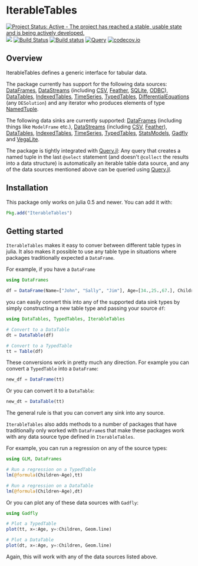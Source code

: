 # IterableTables

[![Project Status: Active - The project has reached a stable, usable state and is being actively developed.](http://www.repostatus.org/badges/latest/active.svg)](http://www.repostatus.org/#active)
[![](https://img.shields.io/badge/docs-stable-blue.svg)](https://davidanthoff.github.io/IterableTables.jl/stable)
[![Build Status](https://travis-ci.org/davidanthoff/IterableTables.jl.svg?branch=master)](https://travis-ci.org/davidanthoff/IterableTables.jl)
[![Build status](https://ci.appveyor.com/api/projects/status/uv9ybxa17e8581pr/branch/master?svg=true)](https://ci.appveyor.com/project/davidanthoff/iterabletables-jl/branch/master)
[![Query](http://pkg.julialang.org/badges/IterableTables_0.5.svg)](http://pkg.julialang.org/?pkg=IterableTables)
[![codecov.io](http://codecov.io/github/davidanthoff/IterableTables.jl/coverage.svg?branch=master)](http://codecov.io/github/davidanthoff/IterableTables.jl?branch=master)

## Overview

IterableTables defines a  generic interface for tabular data.

The package currently has support for the following data sources:
[DataFrames](https://github.com/JuliaStats/DataFrames.jl),
[DataStreams](https://github.com/JuliaData/DataStreams.jl)
(including [CSV](https://github.com/JuliaData/CSV.jl),
[Feather](https://github.com/JuliaStats/Feather.jl),
[SQLite](https://github.com/JuliaDB/SQLite.jl),
[ODBC](https://github.com/JuliaDB/ODBC.jl)),
[DataTables](https://github.com/JuliaData/DataTables.jl),
[IndexedTables](https://github.com/JuliaComputing/IndexedTables.jl),
[TimeSeries](https://github.com/JuliaStats/TimeSeries.jl),
[TypedTables](https://github.com/FugroRoames/TypedTables.jl),
[DifferentialEquations](https://github.com/JuliaDiffEq/DifferentialEquations.jl) (any ``DESolution``) and
any iterator who produces elements of type
[NamedTuple](https://github.com/blackrock/NamedTuples.jl).

The following data sinks are currently supported:
[DataFrames](https://github.com/JuliaStats/DataFrames.jl) (including things
like ``ModelFrame`` etc.),
[DataStreams](https://github.com/JuliaData/DataStreams.jl)
(including [CSV](https://github.com/JuliaData/CSV.jl),
[Feather](https://github.com/JuliaStats/Feather.jl)),
[DataTables](https://github.com/JuliaData/DataTables.jl),
[IndexedTables](https://github.com/JuliaComputing/IndexedTables.jl),
[TimeSeries](https://github.com/JuliaStats/TimeSeries.jl),
[TypedTables](https://github.com/FugroRoames/TypedTables.jl),
[StatsModels](https://github.com/JuliaStats/StatsModels.jl),
[Gadfly](https://github.com/GiovineItalia/Gadfly.jl) and
[VegaLite](https://github.com/fredo-dedup/VegaLite.jl).

The package is tightly integrated with [Query.jl](https://github.com/davidanthoff/Query.jl):
Any query that creates a named tuple in the last ``@select`` statement (and
doesn't ``@collect`` the results into a data structure) is automatically an
iterable table data source, and any of the data sources mentioned above can
be queried using [Query.jl](https://github.com/davidanthoff/Query.jl).

## Installation

This package only works on julia 0.5 and newer. You can add it with:
```julia
Pkg.add("IterableTables")
```

## Getting started

``IterableTables`` makes it easy to conver between different table types in julia. It also makes it possible to use any table type in situations where packages traditionally expected a ``DataFrame``.

For example, if you have a ``DataFrame``
````julia
using DataFrames

df = DataFrame(Name=["John", "Sally", "Jim"], Age=[34.,25.,67.], Children=[2,0,3])
````

you can easily convert this into any of the supported data sink types by simply constructing a new table type and passing your source ``df``:
````julia
using DataTables, TypedTables, IterableTables

# Convert to a DataTable
dt = DataTable(df)

# Convert to a TypedTable
tt = Table(df)

````
These conversions work in pretty much any direction. For example you can convert a ``TypedTable`` into a ``DataFrame``:
````julia
new_df = DataFrame(tt)
````
Or you can convert it to a ``DataTable``:
````julia
new_dt = DataTable(tt)
````
The general rule is that you can convert any sink into any source.

``IterableTables`` also adds methods to a number of packages that have traditionally only worked with ``DataFrame``s that make these packages work with any data source type defined in ``IterableTables``.

For example, you can run a regression on any of the source types:
````julia
using GLM, DataFrames

# Run a regression on a TypedTable
lm(@formula(Children~Age),tt)

# Run a regression on a DataTable
lm(@formula(Children~Age),dt)
````
Or you can plot any of these data sources with ``Gadfly``:
````julia
using Gadfly

# Plot a TypedTable
plot(tt, x=:Age, y=:Children, Geom.line)

# Plot a DataTable
plot(dt, x=:Age, y=:Children, Geom.line)
````
Again, this will work with any of the data sources listed above.
